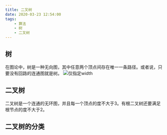```yaml
---
title: 二叉树
date: 2020-03-23 12:54:00
tags:
    - 算法
    - 树
    - 二叉树
---
```


## 树
在图论中，树是一种无向图，其中任意两个顶点间存在唯一一条路径。或者说，只要没有回路的连通图就是树。
![仅指定width](/images/二叉树/1280px-Tree_graph.svg.png?200x)

## 二叉树
二叉树是一个连通的无环图，并且每一个顶点的度不大于3。有根二叉树还要满足根节点的度不大于2。

## 二叉树的分类